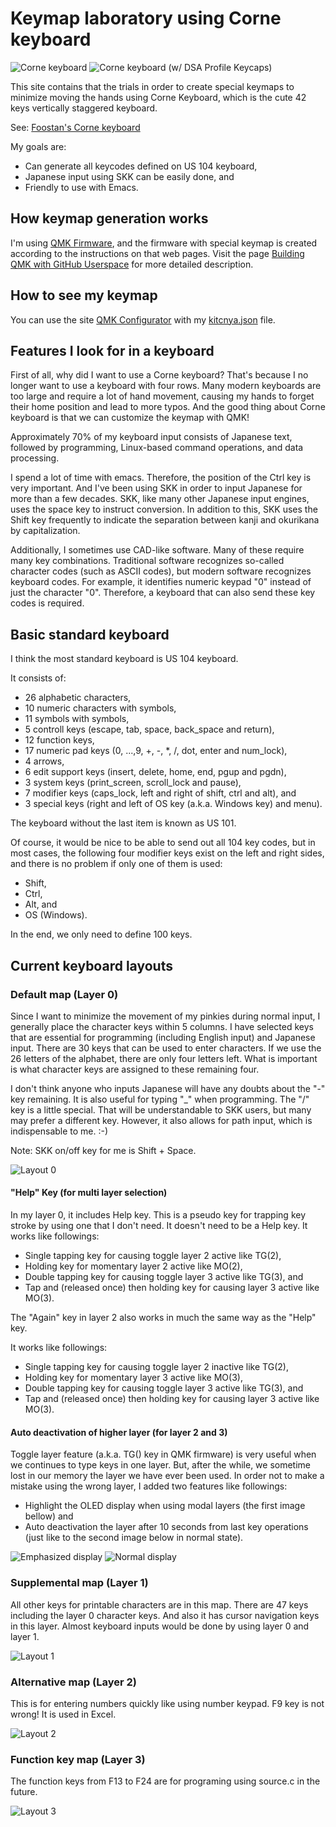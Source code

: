 <!-- -*- mode: markdown; coding: utf-8 -*- -->

# Keymap laboratory using Corne keyboard

![Corne keyboard](docs/corne.jpeg)
![Corne keyboard (w/ DSA Profile Keycaps)](docs/corne-dsa.jpeg)

This site contains that the trials in order to create special keymaps
to minimize moving the hands using Corne Keyboard, which is the cute
42 keys vertically staggered keyboard.

See: [Foostan's Corne keyboard](https://github.com/foostan/crkbd/)

My goals are:

- Can generate all keycodes defined on US 104 keyboard,
- Japanese input using SKK can be easily done, and
- Friendly to use with Emacs.

## How keymap generation works

I'm using [QMK Firmware](https://docs.qmk.fm/),
and the firmware with special keymap is created
according to the instructions on that web pages.
Visit the page
[Building QMK with GitHub Userspace](https://docs.qmk.fm/#/newbs_building_firmware_workflow?id=building-qmk-with-github-userspace)
for more detailed description.

## How to see my keymap

You can use the site [QMK Configurator](https://config.qmk.fm/#/crkbd/rev1/LAYOUT_split_3x6_3)
with my [kitcnya.json](https://raw.githubusercontent.com/kitcnya/crkbd/master/kitcnya.json) file.

## Features I look for in a keyboard

First of all, why did I want to use a Corne keyboard?
That's because I no longer want to use a keyboard with four rows.
Many modern keyboards are too large and require a lot of hand movement,
causing my hands to forget their home position and lead to more typos.
And the good thing about Corne keyboard is that we can customize the keymap with QMK!

Approximately 70% of my keyboard input consists of Japanese text,
followed by programming, Linux-based command operations, and data processing.

I spend a lot of time with emacs. Therefore, the position of the Ctrl key is very important.
And I've been using SKK in order to input Japanese for more than a few decades.
SKK, like many other Japanese input engines, uses the space key to instruct conversion.
In addition to this,
SKK uses the Shift key frequently to indicate the separation
between kanji and okurikana by capitalization.

Additionally, I sometimes use CAD-like software.
Many of these require many key combinations.
Traditional software recognizes so-called character codes (such as ASCII codes),
but modern software recognizes keyboard codes.
For example, it identifies numeric keypad "0" instead of just the character "0".
Therefore, a keyboard that can also send these key codes is required.

## Basic standard keyboard

I think the most standard keyboard is US 104 keyboard.

It consists of:
- 26 alphabetic characters,
- 10 numeric characters with symbols,
- 11 symbols with symbols,
- 5 controll keys (escape, tab, space, back_space and return),
- 12 function keys,
- 17 numeric pad keys (0, ...,9, +, -, *, /, dot, enter and num_lock),
- 4 arrows,
- 6 edit support keys (insert, delete, home, end, pgup and pgdn),
- 3 system keys (print_screen, scroll_lock and pause),
- 7 modifier keys (caps_lock, left and right of shift, ctrl and alt), and
- 3 special keys (right and left of OS key (a.k.a. Windows key) and menu).

The keyboard without the last item is known as US 101.

Of course, it would be nice to be able to send out all 104 key codes,
but in most cases,
the following four modifier keys exist on the left and right sides,
and there is no problem if only one of them is used:

- Shift,
- Ctrl,
- Alt, and
- OS (Windows).

In the end, we only need to define 100 keys.

## Current keyboard layouts

### Default map (Layer 0)

Since I want to minimize the movement of my pinkies during normal input,
I generally place the character keys within 5 columns.
I have selected keys that are essential for programming (including English input)
and Japanese input.
There are 30 keys that can be used to enter characters.
If we use the 26 letters of the alphabet, there are only four letters left.
What is important is what character keys are assigned to these remaining four.

I don't think anyone who inputs Japanese will have any doubts about the "-" key remaining.
It is also useful for typing "_" when programming.
The "/" key is a little special.
That will be understandable to SKK users,
but many may prefer a different key. However,
it also allows for path input, which is indispensable to me. :-)

Note: SKK on/off key for me is Shift + Space.

![Layout 0](docs/L0.png "Layer 0")

#### "Help" Key (for multi layer selection)

In my layer 0, it includes Help key.
This is a pseudo key for trapping key stroke by using one that I don't need.
It doesn't need to be a Help key.
It works like followings:

- Single tapping key for causing toggle layer 2 active like TG(2),
- Holding key for momentary layer 2 active like MO(2),
- Double tapping key for causing toggle layer 3 active like TG(3), and
- Tap and (released once) then holding key for causing layer 3 active like MO(3).

The "Again" key in layer 2 also works in much the same way as the "Help" key.

It works like followings:

- Single tapping key for causing toggle layer 2 inactive like TG(2),
- Holding key for momentary layer 3 active like MO(3),
- Double tapping key for causing toggle layer 3 active like TG(3), and
- Tap and (released once) then holding key for causing layer 3 active like MO(3).

#### Auto deactivation of higher layer (for layer 2 and 3)

Toggle layer feature (a.k.a. TG() key in QMK firmware) is very useful
when we continues to type keys in one layer.
But, after the while,
we sometime lost in our memory the layer we have ever been used.
In order not to make a mistake using the wrong layer,
I added two features like followings:

- Highlight the OLED display when using modal layers (the first image bellow) and
- Auto deactivation the layer after 10 seconds from last key operations
  (just like to the second image below in normal state).

![Emphasized display](docs/layer23.jpeg)
![Normal display](docs/layer01.jpeg)

### Supplemental map (Layer 1)

All other keys for printable characters are in this map.
There are 47 keys including the layer 0 character keys.
And also it has cursor navigation keys in this layer.
Almost keyboard inputs would be done by using layer 0 and layer 1.

![Layout 1](docs/L1.png "Layer 1")

### Alternative map (Layer 2)

This is for entering numbers quickly like using number keypad.
F9 key is not wrong! It is used in Excel.

![Layout 2](docs/L2.png "Layer 2")

### Function key map (Layer 3)

The function keys from F13 to F24 are for programing using source.c in the future.

![Layout 3](docs/L3.png "Layer 3")

